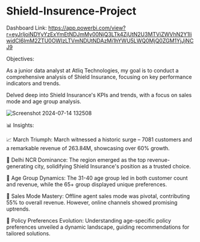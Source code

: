 # Shield-Insurence-Project

Dashboard Link:
https://app.powerbi.com/view?r=eyJrIjoiNDYyYzExYmEtNDJmMy00NjQ3LTk4ZjUtN2U3MTViZWVhN2Y1IiwidCI6ImM2ZTU0OWIzLTVmNDUtNDAzMi1hYWU5LWQ0MjQ0ZGM1YjJjNCJ9




Objectives:

As a junior data analyst at Atliq Technologies, my goal is to conduct a comprehensive analysis of Shield Insurance, focusing on key performance indicators and trends.

Delved deep into Shield Insurance's KPIs and trends, with a focus on sales mode and age group analysis.


![Screenshot 2024-07-14 132508](https://github.com/user-attachments/assets/a9d744b5-360a-4216-8286-4fc8d9a2abac)

📊 Insights:

📈 March Triumph: March witnessed a historic surge – 7081 customers and a remarkable revenue of 263.84M, showcasing over 60% growth.

🌆 Delhi NCR Dominance: The region emerged as the top revenue-generating city, solidifying Shield Insurance's position as a trusted choice.

👥 Age Group Dynamics: The 31-40 age group led in both customer count and revenue, while the 65+ group displayed unique preferences.

💼 Sales Mode Mastery:
Offline agent sales mode was pivotal, contributing 55% to overall revenue. However, online channels showed promising uptrends.

🔄 Policy Preferences Evolution:
Understanding age-specific policy preferences unveiled a dynamic landscape, guiding recommendations for tailored solutions.
